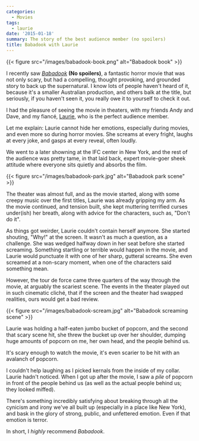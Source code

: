 ```yaml
---
categories:
  - Movies
tags:
  - laurie
date: '2015-01-18'
summary: The story of the best audience member (no spoilers)
title: Babadook with Laurie
---
```



{{< figure src="/images/babadook-book.png" alt="Babadook book" >}}

I recently saw _[Babadook](http://www.imdb.com/title/tt2321549)_ **(No spoilers)**, a fantastic horror movie that was not only scary, but had a compelling, thought provoking, and grounded story to back up the supernatural. I know lots of people haven't heard of it, because it's a smaller Australian production, and others balk at the title, but seriously, if you haven't seen it, you really owe it to yourself to check it out.

I had the pleasure of seeing the movie in theaters, with my friends Andy and Dave, and my fiancé, [Laurie](http://www.laurieberenhaus.com/), who is the perfect audience member.

Let me explain: Laurie cannot hide her emotions, especially during movies, and even more so during horror movies. She screams at every fright, laughs at every joke, and gasps at every reveal, often loudly.

We went to a later showning at the IFC center in New York, and the rest of the audience was pretty tame, in that laid back, expert movie-goer sheek attitude where everyone sits quietly and absorbs the film.

{{< figure src="/images/babadook-park.jpg" alt="Babadook park scene" >}}

The theater was almost full, and as the movie started, along with some creepy music over the first titles, Laurie was already gripping my arm. As the movie continued, and tension built, she kept muttering terrified curses under(ish) her breath, along with advice for the characters, such as, "Don't do it".

As things got weirder, Laurie couldn't contain herself anymore. She started shouting, "Why!" at the screen. It wasn't as much a question, as a challenge. She was wedged halfway down in her seat before she started screaming. Something startling or terrible would happen in the movie, and Laurie would punctuate it with one of her sharp, gutteral screams. She even screamed at a non-scary moment, when one of the characters said something mean.

However, the tour de force came three quarters of the way through the movie, at arguably the scariest scene. The events in the theater played out in such cinematic cliché, that if the screen and the theater had swapped realities, ours would get a bad review.

{{< figure src="/images/babadook-scream.jpg" alt="Babadook screaming scene" >}}

Laurie was holding a half-eaten jumbo bucket of popcorn, and the second that scary scene hit, she threw the bucket up over her shoulder, dumping huge amounts of popcorn on me, her own head, and the people behind us.

It's scary enough to watch the movie, it's even scarier to be hit with an avalanch of popcorn.

I couldn't help laughing as I picked kernals from the inside of my collar. Laurie hadn't noticed. When I got up after the movie, I saw a _pile_ of popcorn in front of the people behind us (as well as the actual people behind us; they looked miffed).

There's something incredibly satisfying about breaking through all the cynicism and irony we've all built up (especially in a place like New York), and bask in the glory of strong, public, and unfettered emotion. Even if that emotion is terror.

In short, I _highly_ recommend _Babadook_.
